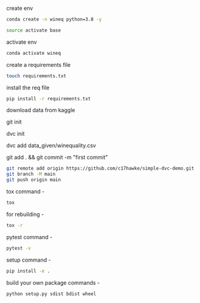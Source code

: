 create env

```bash
conda create -n wineq python=3.8 -y

source activate base
```

activate env

```bash
conda activate wineq
```

create a requirements file

```bash
touch requirements.txt
```

install the req file

```bash
pip install -r requirements.txt
```

download data from kaggle

git init

dvc init

dvc add data_given/winequality.csv

git add . && git commit -m "first commit"

```bash
git remote add origin https://github.com/c17hawke/simple-dvc-demo.git
git branch -M main
git push origin main
```

tox command - 
```bash
tox
```

for rebuilding -
```bash
tox -r
```

pytest command -
```bash
pytest -v
```

setup command - 
```bash
pip install -e .
```

build your own package commands - 
```bash
python setup.py sdist bdist wheel
```







